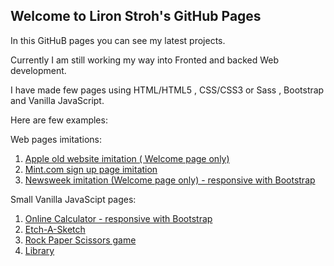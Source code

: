 ## Welcome to Liron Stroh's GitHub Pages

In this GitHuB pages you can see my latest projects.

Currently I am still working my way into Fronted and backed Web development.

I have made few pages using HTML/HTML5 , CSS/CSS3 or Sass , Bootstrap and Vanilla JavaScript.

Here are few examples:

Web pages imitations:
1. [Apple old website imitation ( Welcome page only)](https://lstroh.github.io/Apple-old-web-site-imitation/)
2. [Mint.com sign up page imitation](https://lstroh.github.io/Mint.com-sign-up-page-imitation/)
3. [Newsweek imitation (Welcome page only) - responsive with Bootstrap](https://lstroh.github.io/Newsweek-imitation/)

Small Vanilla JavaScipt pages:
1. [Online Calculator - responsive with Bootstrap](https://lstroh.github.io/Calculator/)
2. [Etch-A-Sketch](https://lstroh.github.io/Etch-A-Sketch/)
3. [Rock Paper Scissors game](https://lstroh.github.io/Rock-Paper-Scissors/)
4. [Library](https://lstroh.github.io/Library/)


